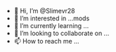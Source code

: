 - 👋 Hi, I’m @Slimevr28
- 👀 I’m interested in ...mods
- 🌱 I’m currently learning ...
- 💞️ I’m looking to collaborate on ...
- 📫 How to reach me ...

<!---
Slimevr28/Slimevr28 is a ✨ special ✨ repository because its `README.md` (this file) appears on your GitHub profile.
You can click the Preview link to take a look at your changes.
--->
